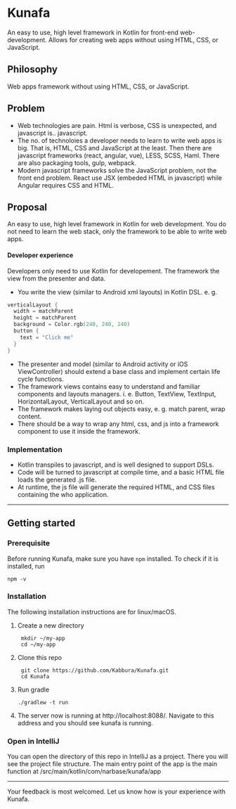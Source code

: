 # Kunafa
An easy to use, high level framework in Kotlin for front-end web-development. 
Allows for creating web apps without using HTML, CSS, or JavaScript.

## Philosophy
Web apps framework without using HTML, CSS, or JavaScript.

## Problem

* Web technologies are pain. Html is verbose, CSS is unexpected, and javascript is.. javascript.
* The no. of technoloies a developer needs to learn to write web apps is big. That is, HTML, CSS and JavaScript at the least. Then there are javascript frameworks (react, angular, vue), LESS, SCSS, Haml. There are also packaging tools, gulp, webpack.
* Modern javascript frameworks solve the JavaScript problem, not the front end problem. React use JSX (embeded HTML in javascript) while Angular requires CSS and HTML.

## Proposal
An easy to use, high level framework in Kotlin for web development. You do not need to learn the web stack, only the framework to be able to write web apps.

#### Developer experience
Developers only need to use Kotlin for developement. The framework the view from the presenter and data.

- You write the view (similar to Android xml layouts) in Kotlin DSL. e. g.
```kotlin
verticalLayout {
  width = matchParent
  height = matchParent
  background = Color.rgb(240, 240, 240)
  button {
    text = "Click me"
  }
}
```

- The presenter and model (similar to Android activity or iOS ViewController) should extend a base class and implement certain life cycle functions.
- The framework views contains easy to understand and familiar components and layouts managers. i. e. Button, TextView, TextInput, HorizontalLayout, VerticalLayout and so on.
- The framework makes laying out objects easy, e. g.  match parent, wrap content.
- There should be a way to wrap any html, css, and js into a framework component to use it inside the framework.

### Implementation

- Kotlin transpiles to javascript, and is well designed to support DSLs.
- Code will be turned to javascript at compile time, and a basic HTML file loads the generated .js file.
- At runtime, the js file will generate the required HTML, and CSS files containing the who application.

---
## Getting started
### Prerequisite 
Before running Kunafa, make sure you have `npm` installed. To check if it is installed, run 

    npm -v
      

### Installation
The following installation instructions are for linux/macOS.
1. Create a new directory

        mkdir ~/my-app
        cd ~/my-app
2. Clone this repo

        git clone https://github.com/Kabbura/Kunafa.git
        cd Kunafa
 3. Run gradle
        
        ./gradlew -t run
4. The server now is running at http://localhost:8088/. Navigate to this address and you should see kunafa is running.

### Open in IntelliJ
You can open the directory of this repo in IntelliJ as a project. There you will see the project file structure. The main entry point of the app is the main function at
/src/main/kotlin/com/narbase/kunafa/app

---

Your feedback is most welcomed. Let us know how is your experience with Kunafa. 
